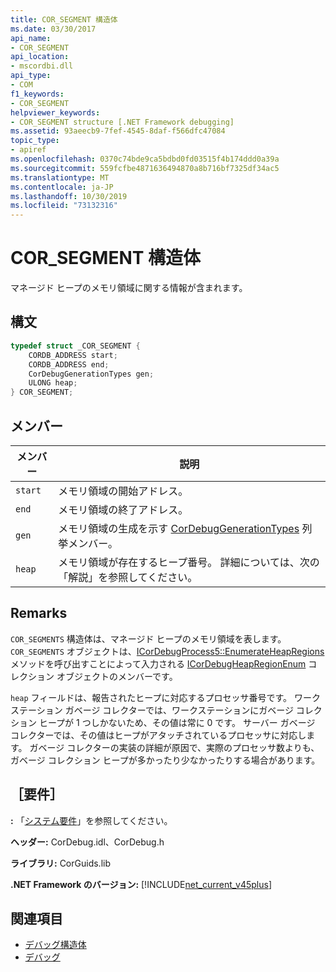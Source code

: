```yaml
---
title: COR_SEGMENT 構造体
ms.date: 03/30/2017
api_name:
- COR_SEGMENT
api_location:
- mscordbi.dll
api_type:
- COM
f1_keywords:
- COR_SEGMENT
helpviewer_keywords:
- COR_SEGMENT structure [.NET Framework debugging]
ms.assetid: 93aeecb9-7fef-4545-8daf-f566dfc47084
topic_type:
- apiref
ms.openlocfilehash: 0370c74bde9ca5bdbd0fd03515f4b174ddd0a39a
ms.sourcegitcommit: 559fcfbe4871636494870a8b716bf7325df34ac5
ms.translationtype: MT
ms.contentlocale: ja-JP
ms.lasthandoff: 10/30/2019
ms.locfileid: "73132316"
---
```

# <a name="cor_segment-structure"></a>COR_SEGMENT 構造体
マネージド ヒープのメモリ領域に関する情報が含まれます。  
  
## <a name="syntax"></a>構文  
  
```cpp  
typedef struct _COR_SEGMENT {  
    CORDB_ADDRESS start;            
    CORDB_ADDRESS end;              
    CorDebugGenerationTypes gen;    
    ULONG heap;                     
} COR_SEGMENT;  
```  
  
## <a name="members"></a>メンバー  
  
|メンバー|説明|  
|------------|-----------------|  
|`start`|メモリ領域の開始アドレス。|  
|`end`|メモリ領域の終了アドレス。|  
|`gen`|メモリ領域の生成を示す [CorDebugGenerationTypes](cordebuggenerationtypes-enumeration.md) 列挙メンバー。|  
|`heap`|メモリ領域が存在するヒープ番号。 詳細については、次の「解説」を参照してください。|  
  
## <a name="remarks"></a>Remarks  
 `COR_SEGMENTS` 構造体は、マネージド ヒープのメモリ領域を表します。  `COR_SEGMENTS` オブジェクトは、[ICorDebugProcess5::EnumerateHeapRegions](icordebugprocess5-enumerateheapregions-method.md) メソッドを呼び出すことによって入力される [ICorDebugHeapRegionEnum](icordebugheapsegmentenum-interface.md) コレクション オブジェクトのメンバーです。  
  
 `heap` フィールドは、報告されたヒープに対応するプロセッサ番号です。 ワークステーション ガベージ コレクターでは、ワークステーションにガベージ コレクション ヒープが 1 つしかないため、その値は常に 0 です。 サーバー ガベージ コレクターでは、その値はヒープがアタッチされているプロセッサに対応します。 ガベージ コレクターの実装の詳細が原因で、実際のプロセッサ数よりも、ガベージ コレクション ヒープが多かったり少なかったりする場合があります。  
  
## <a name="requirements"></a>［要件］  
 **:** 「[システム要件](../../get-started/system-requirements.md)」を参照してください。  
  
 **ヘッダー:** CorDebug.idl、CorDebug.h  
  
 **ライブラリ:** CorGuids.lib  
  
 **.NET Framework のバージョン:** [!INCLUDE[net_current_v45plus](../../../../includes/net-current-v45plus-md.md)]  
  
## <a name="see-also"></a>関連項目

- [デバッグ構造体](debugging-structures.md)
- [デバッグ](index.md)

